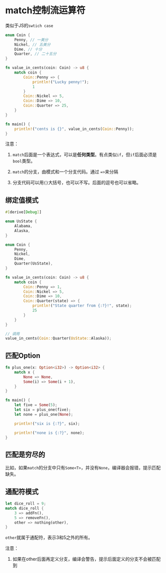 # match控制流运算符

类似于JS的`swtich case`

```rs
enum Coin {
    Penny, // 一美分
    Nickel, // 五美分
    Dime, // 十分
    Quarter, // 二十五分
}

fn value_in_cents(coin: Coin) -> u8 {
    match coin {
        Coin::Penny => {
            println!("Lucky penny!");
            1
        }
        Coin::Nickel => 5,
        Coin::Dime => 10,
        Coin::Quarter => 25,
    }
}

fn main() {
    println!("cents is {}", value_in_cents(Coin::Penny));
}
```

注意：

1. `match`后面是一个表达式，可以是**任何类型**。有点类似`if`，但`if`后面必须是`bool`类型。

2. `match`的分支，由模式和一个分支代码。通过 `=>`来分隔

3. 分支代码可以用`{}`大括号，也可以不写。后面的逗号也可以省略。


## 绑定值模式

```rs
#[derive[Debug]]

enum UsState {
    Alabama,
    Alaska,
}

enum Coin {
    Penny,
    Nickel,
    Dime,
    Quarter(UsState),
}

fn value_in_cents(coin: Coin) -> u8 {
    match coin {
        Coin::Penny => 1,
        Coin::Nickel => 5,
        Coin::Dime => 10,
        Coin::Quarter(state) => {
            println!("State quarter from {:?}!", state);
            25
        }
    }
}

// 调用
value_in_cents(Coin::Quarter(UsState::Alaska));
```

## 匹配Option<T>

```rs
fn plus_one(x: Option<i32>) -> Option<i32> {
    match x {
        None => None,
        Some(i) => Some(i + 1),
    }
}

fn main() {
    let five = Some(5);
    let six = plus_one(five);
    let none = plus_one(None);

    println!("six is {:?}", six);

    println!("none is {:?}", none);
}
```

## 匹配是穷尽的

比如，如果`match`的分支中只有`Some<T>`，并没有`None`，编译器会报错，提示匹配缺失。

## 通配符模式

```rs
let dice_roll = 9;
match dice_roll {
    3 => addFn(),
    5 => removeFn(),
    other => nothing(other),
}
```

`other`就属于通配符，表示3和5之外的所有。

注意：

1. 如果在other后面再定义分支，编译会警告，提示后面定义的分支不会被匹配到